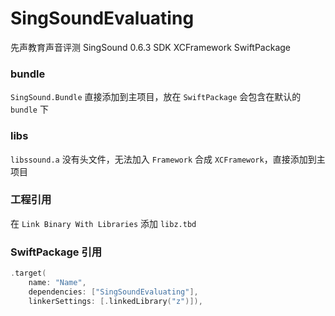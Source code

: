 # SingSoundEvaluating

先声教育声音评测 SingSound 0.6.3 SDK XCFramework SwiftPackage

### bundle

`SingSound.Bundle` 直接添加到主项目，放在 `SwiftPackage` 会包含在默认的 `bundle` 下

### libs

`libssound.a` 没有头文件，无法加入 `Framework` 合成 `XCFramework`，直接添加到主项目

### 工程引用
在 `Link Binary With Libraries` 添加 `libz.tbd`

### SwiftPackage 引用

```swift
.target(
    name: "Name",
    dependencies: ["SingSoundEvaluating"],
    linkerSettings: [.linkedLibrary("z")]),
```

